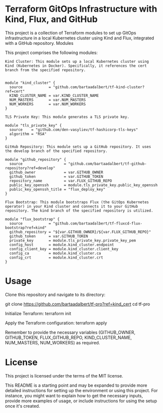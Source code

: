 # Terraform GitOps Infrastructure with Kind, Flux, and GitHub

This project is a collection of Terraform modules to set up GitOps infrastructure in a local Kubernetes cluster using Kind and Flux, integrated with a GitHub repository.
Modules

This project comprises the following modules:

    Kind Cluster: This module sets up a local Kubernetes cluster using Kind (Kubernetes in Docker). Specifically, it references the cert branch from the specified repository.

```hcl

module "kind_cluster" {
  source            = "github.com/bartaadalbert/tf-kind-cluster?ref=cert"
  KIND_CLUSTER_NAME = var.KIND_CLUSTER_NAME
  NUM_MASTERS       = var.NUM_MASTERS
  NUM_WORKERS       = var.NUM_WORKERS
}

TLS Private Key: This module generates a TLS private key.

module "tls_private_key" {
  source    = "github.com/den-vasyliev/tf-hashicorp-tls-keys"
  algorithm = "RSA"
}

GitHub Repository: This module sets up a GitHub repository. It uses the develop branch of the specified repository.

module "github_repository" {
  source                   = "github.com/bartaadalbert/tf-github-repository?ref=develop"
  github_owner             = var.GITHUB_OWNER
  github_token             = var.GITHUB_TOKEN
  repository_name          = var.FLUX_GITHUB_REPO
  public_key_openssh       = module.tls_private_key.public_key_openssh
  public_key_openssh_title = "flux_deploy_key"
}

Flux Bootstrap: This module bootstraps Flux (the GitOps Kubernetes operator) in your Kind cluster and connects it to your GitHub repository. The kind branch of the specified repository is utilized.

module "flux_bootstrap" {
  source            = "github.com/bartaadalbert/tf-fluxcd-flux-bootstrap?ref=kind"
  github_repository = "${var.GITHUB_OWNER}/${var.FLUX_GITHUB_REPO}"
  github_token      = var.GITHUB_TOKEN
  private_key       = module.tls_private_key.private_key_pem
  config_host       = module.kind_cluster.endpoint
  config_client_key = module.kind_cluster.client_key
  config_ca         = module.kind_cluster.ca
  config_crt        = module.kind_cluster.crt
}
```

# Usage

Clone this repository and navigate to its directory:

git clone https://github.com/bartaadalbert/tf-pro?ref=kind_cert
cd tf-pro

Initialize Terraform:
terraform init

Apply the Terraform configuration:
terraform apply

Remember to provide the necessary variables (GITHUB_OWNER, GITHUB_TOKEN, FLUX_GITHUB_REPO, KIND_CLUSTER_NAME, NUM_MASTERS, NUM_WORKERS) as required.

# License

This project is licensed under the terms of the MIT license.

This README is a starting point and may be expanded to provide more detailed instructions for setting up the environment or using this project. For instance, you might want to explain how to get the necessary inputs, provide more examples of usage, or include instructions for using the setup once it's created.